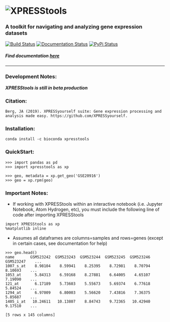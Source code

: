 # ![XPRESStools](https://raw.githubusercontent.com/XPRESSyourself/XPRESStools/master/docs/content/xpresstools.png)


### A toolkit for navigating and analyzing gene expression datasets

[![Build Status](https://travis-ci.org/XPRESSyourself/XPRESStools.svg?branch=master)](https://travis-ci.org/XPRESSyourself/XPRESStools)
[![Documentation Status](https://readthedocs.org/projects/xpresstools/badge/?version=latest)](https://xpresstools.readthedocs.io/en/latest/?badge=latest)
[![PyPi Status](https://img.shields.io/pypi/v/XPRESStools.svg)](https://pypi.org/project/XPRESStools/)

##### Find documentation [here](https://xpressyourself.github.io/XPRESStools/)

-----

### Development Notes:
<b><i>XPRESStools is still in beta production</i></b>

### Citation:    
```
Berg, JA (2019). XPRESSyourself suite: Gene expression processing and analysis made easy. https://github.com/XPRESSyourself.
```

### Installation:   
```
conda install -c bioconda xpresstools
```

### QuickStart:   
```
>>> import pandas as pd
>>> import xpresstools as xp   

>>> geo, metadata = xp.get_geo('GSE20916')
>>> geo = xp.rpm(geo)
```

### Important Notes:    
* If working with XPRESStools within an interactive notebook (i.e. Jupyter Notebook, Atom Hydrogen, etc), you must include the following line of code after importing XPRESStools

```
import XPRESStools as xp
%matplotlib inline 
```

* Assumes all dataframes are columns=samples and rows=genes (except in certain cases, see documentation for help)    

```
>>> geo.head()
name       GSM523242  GSM523243  GSM523244  GSM523245  GSM523246  GSM523247    ...     
1007_s_at    8.98104    8.59941    8.25395    8.72981    8.70794    8.10693    ...       
1053_at      5.84313    6.59168    8.27881    6.64005    4.65107    7.19090    ...       
121_at       6.17189    5.73603    5.55673    5.69374    6.77618    5.84524    ...       
1294_at      6.97009    6.80003    5.56620    7.43816    7.36375    5.85687    ...       
1405_i_at   10.24611   10.13807    8.84743    9.72365   10.42940    9.17510    ...   

[5 rows x 145 columns]   
```
